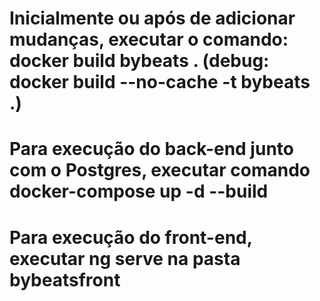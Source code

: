 # Inicialmente ou após de adicionar mudanças, executar o comando: docker build bybeats . (debug: docker build --no-cache -t bybeats .)

# Para execução do back-end junto com o Postgres, executar comando **docker-compose up -d --build**

# Para execução do front-end, executar ng serve na pasta bybeatsfront
